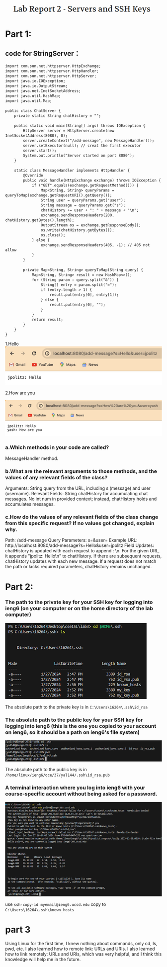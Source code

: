 ![image](./Title.jpg)

# Part 1:
##  code for StringServer：
```
import com.sun.net.httpserver.HttpExchange;
import com.sun.net.httpserver.HttpHandler;
import com.sun.net.httpserver.HttpServer;
import java.io.IOException;
import java.io.OutputStream;
import java.net.InetSocketAddress;
import java.util.HashMap;
import java.util.Map;

public class ChatServer {
    private static String chatHistory = "";

    public static void main(String[] args) throws IOException {
        HttpServer server = HttpServer.create(new InetSocketAddress(8080), 0);
        server.createContext("/add-message", new MessageHandler());
        server.setExecutor(null); // creat the first executor
        server.start();
        System.out.println("Server started on port 8080");
    }

    static class MessageHandler implements HttpHandler {
        @Override
        public void handle(HttpExchange exchange) throws IOException {
            if ("GET".equals(exchange.getRequestMethod())) {
                Map<String, String> queryParams = queryToMap(exchange.getRequestURI().getQuery());
                String user = queryParams.get("user");
                String message = queryParams.get("s");
                chatHistory += user + ": " + message + "\n";
                exchange.sendResponseHeaders(200, chatHistory.getBytes().length);
                OutputStream os = exchange.getResponseBody();
                os.write(chatHistory.getBytes());
                os.close();
            } else {
                exchange.sendResponseHeaders(405, -1); // 405 not allow 
            }
        }

        private Map<String, String> queryToMap(String query) {
            Map<String, String> result = new HashMap<>();
            for (String param : query.split("&")) {
                String[] entry = param.split("=");
                if (entry.length > 1) {
                    result.put(entry[0], entry[1]);
                } else {
                    result.put(entry[0], "");
                }
            }
            return result;
        }
    }
}
```
1.Hello
![image](./Hi.jpg)


2.How are you

![image](./HAU.jpg)

### a.Which methods in your code are called?
MessageHandler method.
### b.What are the relevant arguments to those methods, and the values of any relevant fields of the class?
Arguments: String query from the URL, including s (message) and user (username).
Relevant Fields:
String chatHistory for accumulating chat messages.
No int num in provided context; instead, chatHistory holds and accumulates messages.
### c.How do the values of any relevant fields of the class change from this specific request? If no values got changed, explain why.
Path: /add-message
Query Parameters: s=<message>&user=<user>
Example URL: http://localhost:8080/add-message?s=Hello&user=jpolitz
Field Updates:
chatHistory is updated with each request to append <user>: <message>\n. For the given URL, it appends "jpolitz: Hello\n" to chatHistory.
If there are subsequent requests, chatHistory updates with each new message. If a request does not match the path or lacks required parameters, chatHistory remains unchanged.

# Part 2:
### The path to the private key for your SSH key for logging into ieng6 (on your computer or on the home directory of the lab computer)

![image](./part3-1.jpg)

The absolute path to the private key is in `C:\Users\16264\.ssh\id_rsa`

### The absolute path to the public key for your SSH key for logging into ieng6 (this is the one you copied to your account on ieng6, so it should be a path on ieng6's file system)

![image](./part3-2.jpg)

The absolute path to the public key is in `/home/linux/ieng6/oce/37/yal144/.ssh\id_rsa.pub`

### A terminal interaction where you log into ieng6 with your course-specific account without being asked for a password.

![image](./part3-3.jpg)

use `ssh-copy-id myemail@ieng6.ucsd.edu` copy to `C:\Users\16264\.ssh\known_hosts`

# part 3
Using Linux for the first time, I knew nothing about commands, only cd, ls, pwd, etc. I also learned how to remote link: URLs and URIs. I also learned how to link remotely: URLs and URIs, which was very helpful, and I think this knowledge will help me in the future.
